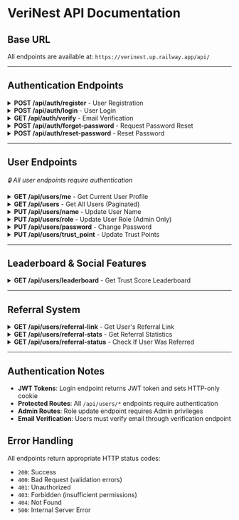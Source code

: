 # VeriNest API Documentation

## Base URL

All endpoints are available at: `https://verinest.up.railway.app/api/`

---

## Authentication Endpoints

<details>
<summary><strong>POST /api/auth/register</strong> - User Registration</summary>

### Request Body

```json
{
"name": "string (required, min 1 char)",
"username": "string (required, min 1 char)",
"email": "string (required, valid email)",
"password": "string (required, min 6 chars)",
"passwordConfirm": "string (required, must match password)",
"referral_code": "string (optional)"
}
```

### Response

```json
{
"status": "success",
"data": {
"user": {
"id": "uuid",
"name": "string",
"email": "string",
"role": "string",
"trust_score": 0,
"verified": false,
"nationality": "string|null",
"lga": "string",
"dob": "datetime",
"wallet_address": "string|null",
"createdAt": "datetime",
"updatedAt": "datetime"
}
}
}
```

</details>

<details>
<summary><strong>POST /api/auth/login</strong> - User Login</summary>

### Request Body

```json
{
"email": "string (required, valid email)",
"password": "string (required, min 6 chars)"
}
```

### Response

```json
{
"status": "success",
"token": "jwt_token"
}
```
_Note: Also sets HTTP-only cookie_

</details>

<details>
<summary><strong>GET /api/auth/verify</strong> - Email Verification</summary>

### Query Parameters

-   `token`: string (required)

### Response

Redirects to frontend settings page with auth cookie

</details>

<details>
<summary><strong>POST /api/auth/forgot-password</strong> - Request Password Reset</summary>

### Request Body

```json
{
"email": "string (required, valid email)"
}
```

### Response

```json
{
"status": "success",
"message": "Password reset link has been sent to your email."
}
```

</details>

<details>
<summary><strong>POST /api/auth/reset-password</strong> - Reset Password</summary>

### Request Body

```json
{
"token": "string (required)",
"new_password": "string (required, min 6 chars)",
"new_password_confirm": "string (required, must match new_password)"
}
```

### Response

```json
{
"status": "success",
"message": "Password has been successfully reset."
}
```

</details>

---

## User Endpoints

_🔒 All user endpoints require authentication_

<details>
<summary><strong>GET /api/users/me</strong> - Get Current User Profile</summary>

### Response

```json
{
"status": "success",
"data": {
"user": {
"id": "uuid",
"name": "string",
"email": "string",
"role": "string",
"trust_score": 0,
"verified": false,
"nationality": "string|null",
"lga": "string",
"dob": "datetime",
"wallet_address": "string|null",
"createdAt": "datetime",
"updatedAt": "datetime"
}
}
}
```

</details>

<details>
<summary><strong>GET /api/users</strong> - Get All Users (Paginated)</summary>

### Query Parameters

-   `page`: number (optional, default: 1)
-   `limit`: number (optional, default: 10, max: 50)

### Response

```json
{
"status": "success",
"users": [
{
"id": "uuid",
"username": "string",
"trust_score": 0,
"wallet_address": "string|null"
}
],
"results": 100
}
```

</details>

<details>
<summary><strong>PUT /api/users/name</strong> - Update User Name</summary>

### Request Body

```json
{
"name": "string (required, min 1 char)"
}
```

### Response

```json
{
"status": "success",
"data": {
"user": {
"id": "uuid",
"name": "string",
"email": "string",
"role": "string",
"trust_score": 0,
"verified": false,
"nationality": "string|null",
"lga": "string",
"dob": "datetime",
"wallet_address": "string|null",
"createdAt": "datetime",
"updatedAt": "datetime"
}
}
}
```

</details>

<details>
<summary><strong>PUT /api/users/role</strong> - Update User Role (Admin Only)</summary>

### Request Body

```json
{
"role": "Admin|User",
"target_user_id": "uuid"
}
```

### Response

Same as name update response

</details>

<details>
<summary><strong>PUT /api/users/password</strong> - Change Password</summary>

### Request Body

```json
{
"old_password": "string (required, min 6 chars)",
"new_password": "string (required, min 6 chars)",
"new_password_confirm": "string (required, must match new_password)"
}
```

### Response

```json
{
"status": "success",
"message": "Password updated Successfully"
}
```

</details>

<details>
<summary><strong>PUT /api/users/trust_point</strong> - Update Trust Points</summary>

### Request Body

```json
{
"user_id": "uuid",
"score_to_add": 0
}
```

### Response

Same as name update response

</details>

---

## Leaderboard & Social Features

<details>
<summary><strong>GET /api/users/leaderboard</strong> - Get Trust Score Leaderboard</summary>

### Query Parameters

-   `limit`: number (optional, default: 100)

### Response

```json
{
"status": "success",
"users": [
{
"id": "uuid",
"username": "string",
"trust_score": 0,
"wallet_address": "string|null"
}
],
"results": 100
}
```

</details>

---

## Referral System

<details>
<summary><strong>GET /api/users/referral-link</strong> - Get User's Referral Link</summary>

### Response

```json
{
"status": "success",
"data": {
"referral_code": "string",
"referral_link": "https://verinest.up.railway.app/register?ref=CODE"
}
}
```

</details>

<details>
<summary><strong>GET /api/users/referral-stats</strong> - Get Referral Statistics</summary>

### Response

```json
{
"status": "success",
"data": {
"total_referrals": 0,
"total_points_earned": 0,
"successful_referrals": [
{
"id": "uuid",
"name": "string",
"username": "string",
"email": "string",
"joined_at": "datetime"
}
]
}
}
```

</details>

<details>
<summary><strong>GET /api/users/referral-status</strong> - Check If User Was Referred</summary>

### Response

```json
{
"status": "success",
"data": {
"was_referred": true,
"referral_info": {
"referrer_name": "string",
"referrer_username": "string",
"points_earned": 0,
"referred_at": "datetime"
}
}
}
```

</details>

---

## Authentication Notes

-   **JWT Tokens**: Login endpoint returns JWT token and sets HTTP-only cookie
-   **Protected Routes**: All `/api/users/*` endpoints require authentication
-   **Admin Routes**: Role update endpoint requires Admin privileges
-   **Email Verification**: Users must verify email through verification endpoint

## Error Handling

All endpoints return appropriate HTTP status codes:

-   `200`: Success
-   `400`: Bad Request (validation errors)
-   `401`: Unauthorized
-   `403`: Forbidden (insufficient permissions)
-   `404`: Not Found
-   `500`: Internal Server Error

